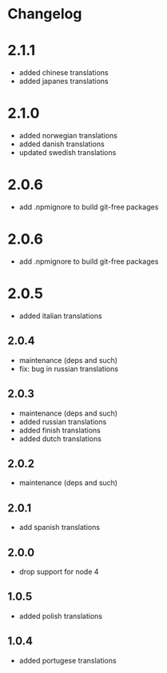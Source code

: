 # Changelog

# 2.1.1
* added chinese translations
* added japanes translations

# 2.1.0
* added norwegian translations
* added danish translations
* updated swedish translations

# 2.0.6
* add .npmignore to build git-free packages

# 2.0.6
* add .npmignore to build git-free packages

# 2.0.5
* added italian translations

## 2.0.4
* maintenance (deps and such)
* fix: bug in russian translations

## 2.0.3
* maintenance (deps and such)
* added russian translations
* added finish translations
* added dutch translations

## 2.0.2
* maintenance (deps and such)

## 2.0.1
* add spanish translations

## 2.0.0
* drop support for node 4

## 1.0.5
* added polish translations

## 1.0.4
* added portugese translations
